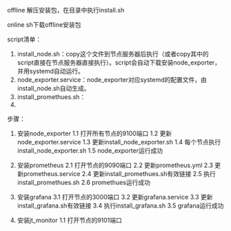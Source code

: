 offline
解压安装包，在目录中执行install.sh

online
sh下载offline安装包


script清单：
1. install_node.sh：copy这个文件到节点服务器后执行（或者copy其中的script直接在节点服务器直接执行）。script会自动下载安装node_exporter，并用systemd自动运行。
2. node_exporter.service：node_exporter对应systemd的配置文件，由install_node.sh自动生成。
3. install_promethues.sh：
4. 


步骤：

1. 安装node_exporter
1.1 打开所有节点的9100端口
1.2 更新node_exporter.service
1.3 更新install_node_exporter.sh
1.4 每个节点执行install_node_exporter.sh
1.5 node_exporter运行成功

2. 安装prometheus
2.1 打开节点的9090端口
2.2 更新prometheus.yml
2.3 更新prometheus.service
2.4 更新install_promethues.sh有效链接
2.5 执行install_promethues.sh
2.6 promethues运行成功

3. 安装grafana
3.1 打开节点的3000端口
3.2 更新grafana.service
3.3 更新install_grafana.sh有效链接
3.4 执行install_grafana.sh
3.5 grafana运行成功

4. 安装jt_monitor
1.1 打开节点的9101端口



